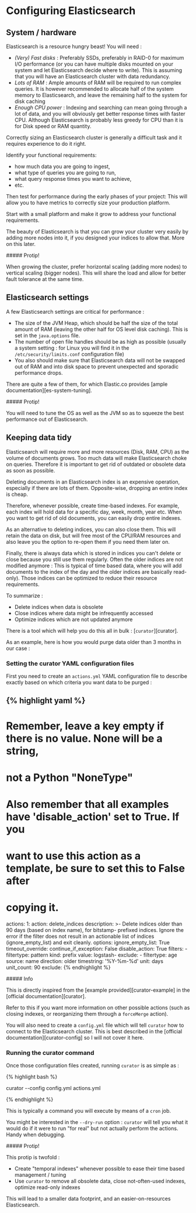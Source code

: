 # Configuring Elasticsearch

## System / hardware

Elasticsearch is a resource hungry beast! You will need :

* *(Very) Fast disks* : Preferably SSDs, preferably in RAID-0 for maximum I/O
performance (or you can have multiple disks mounted on your system and let
Elasticsearch decide where to write). This is assuming that you will have an
Elasticsearch cluster with data redundancy.
* *Lots of RAM* : Ample amounts of RAM will be required to run complex queries. It
is however recommended to allocate half of the system memory to Elasticsearch,
and leave the remaining half to the system for disk caching
* *Enough CPU power* : Indexing and searching can mean going through a lot of data, and
you will obviously get better response times with faster CPU. Although
Elasticsearch is probably less greedy for CPU than it is for Disk speed or RAM
quantity.

Correctly sizing an Elasticsearch cluster is generally a difficult task and
it requires experience to do it right.

Identify your functional requirements: 

* how much data you are going to ingest,
* what type of queries you are going to run,
* what query response times you want to achieve, 
* etc.

Then test for performance during the early phases of your project: This will
allow you to have metrics to correctly size your production platform.

Start with a small platform and make it grow to address your functional
requirements.

The beauty of Elasticsearch is that you can grow your cluster very easily by
adding more nodes into it, if you designed your indices to allow that. More on
this later.

<div class="note protip no_toc">
##### Protip!

When growing the cluster, prefer horizontal scaling (adding more nodes) to
vertical scaling (bigger nodes). This will share the load and allow for better
fault tolerance at the same time.
</div>


## Elasticsearch settings

A few Elasticsearch settings are critical for performance :

* The size of the JVM Heap, which should be half the size of the total amount
of RAM (leaving the other half for OS level disk caching). This is set in the `java.options` file.
* The number of open file handles should be as high as possible (usually a
system setting : for Linux you will find it in the `/etc/security/limits.conf`
configuration file)
* You also should make sure that Elasticsearch data will not be swapped out of
RAM and into disk space to prevent unexpected and sporadic performance drops.

There are quite a few of them, for which Elastic.co provides [ample documentation][es-system-tuning].

<div class="note protip no_toc">
##### Protip!

You will need to tune the OS as well as the JVM so as to squeeze the best
performance out of Elasticsearch.
</div>

## Keeping data tidy

Elasticsearch will require more and more resources (Disk, RAM, CPU) as the
volume of documents grows. Too much data will make Elasticsearch choke on
queries. Therefore it is important to get rid of outdated or obsolete data as
soon as possible.

Deleting documents in an Elasticsearch index is an expensive operation,
especially if there are lots of them. Opposite-wise, dropping an entire index
is cheap.

Therefore, whenever possible, create time-based indexes. For example, each
index will hold data for a specific day, week, month, year etc.
When you want to get rid of old documents, you can easily drop entire
indexes.

As an alternative to deleting indices, you can also close them. This will
retain the data on disk, but will free most of the CPU/RAM resources and also
leave you the option to re-open them if you need them later on.

Finally, there is always data which is stored in indices you can't delete or
close because you still use them regularly. Often the older indices are not
modified anymore : This is typical of time based data, where you will add
documents to the index of the day and the older indices are basically
read-only). Those indices can be optimized to reduce their resource requirements.

To summarize :

* Delete indices when data is obsolete
* Close indices where data might be infrequently accessed
* Optimize indices which are not updated anymore

There is a tool which will help you do this all in bulk : [`curator`][curator].

As an example, here is how you would purge data older than 3 months in our
case :

### Setting the curator YAML configuration files

First you need to create an `actions.yml` YAML configuration file to describe
exactly based on which criteria you want data to be purged :

{% highlight yaml %}
---
# Remember, leave a key empty if there is no value.  None will be a string,
# not a Python "NoneType"
#
# Also remember that all examples have 'disable_action' set to True.  If you
# want to use this action as a template, be sure to set this to False after
# copying it.
actions:
  1:
    action: delete_indices
    description: >-
      Delete indices older than 90 days (based on index name), for bitstamp-
      prefixed indices. Ignore the error if the filter does not result in an
      actionable list of indices (ignore_empty_list) and exit cleanly.
    options:
      ignore_empty_list: True
      timeout_override:
      continue_if_exception: False
      disable_action: True
    filters:
    - filtertype: pattern
      kind: prefix
      value: logstash-
      exclude:
    - filtertype: age
      source: name
      direction: older
      timestring: '%Y-%m-%d'
      unit: days
      unit_count: 90
      exclude:
{% endhighlight %}

<div class="note info">
##### Info

This is directly inspired from the [example provided][curator-example] in the
[official documentation][curator].

Refer to this if you want more information on other possible actions (such as
closing indexes, or reorganizing them through a `forceMerge` action).
</div>

You will also need to create a `config.yml` file which will tell `curator` how
to connect to the Elasticsearch cluster. This is best described in the
[official documentation][curator-config] so I will not cover it here.


### Running the curator command

Once those configuration files created, running `curator` is as simple as :

{% highlight bash %}

curator --config config.yml actions.yml

{% endhighlight %}

This is typically a command you will execute by means of a `cron` job.

You might be interested in the `--dry-run` option : `curator` will tell you
what it would do if it were to run "for real" but not actually perform the
actions. Handy when debugging.


<div class="note protip no_toc">
##### Protip!

This protip is twofold :

* Create "temporal indexes" whenever possible to ease their time based
management / tuning
* Use `curator` to remove all obsolete data, close not-often-used indexes,
optimize read-only indexes

This will lead to a smaller data footprint, and an easier-on-resources
Elasticsearch.
</div>
